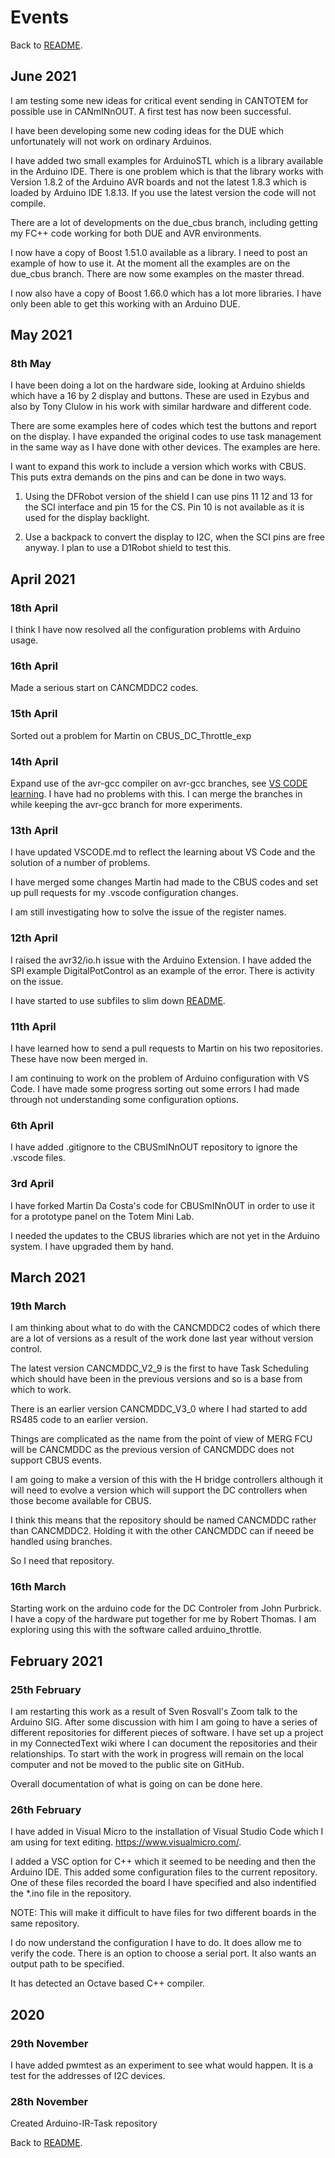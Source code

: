 # Events

Back to [README](README.md).

## June 2021

I am testing some new ideas for critical event sending in CANTOTEM for possible use in CANmINnOUT. A first test has now been successful.

I have been developing some new coding ideas for the DUE which unfortunately will not work on ordinary Arduinos.

I have added two small examples for ArduinoSTL which is a library available in the Arduino IDE. There is one problem which is that the library works with Version 1.8.2 of the Arduino AVR boards and not the latest 1.8.3 which is loaded by Arduino IDE 1.8.13. If you use the latest version the code will not compile.

There are a lot of developments on the due_cbus branch, including getting my FC++ code working for both DUE and AVR environments.

I now have a copy of Boost 1.51.0 available as a library. I need to post an example of how to use it. At the moment all the examples are on the due_cbus branch. There are now some examples on the master thread.

I now also have a copy of Boost 1.66.0 which has a lot more libraries. I have only been able to get this working with an Arduino DUE.

## May 2021

### 8th May

I have been doing a lot on the hardware side, looking at Arduino shields which have a 16 by 2 display and buttons. These are used in Ezybus and also by Tony Clulow in his work with similar hardware and different code.

There are some examples here of codes which test the buttons and report on the display. I have expanded the original codes to use task management in the same way as I have done with other devices. The examples are here.

I want to expand this work to include a version which works with CBUS. This puts extra demands on the pins and can be done in two ways.

1. Using the DFRobot version of the shield I can use pins 11 12 and 13 for the SCI interface and pin 15 for the CS. Pin 10 is not available as it is used for the display backlight.

2. Use a backpack to convert the display to I2C, when the SCI pins are free anyway. I plan to use a D1Robot shield to test this.

## April 2021

### 18th April

I think I have now resolved all the configuration problems with Arduino usage.

### 16th April

Made a serious start on CANCMDDC2 codes.

### 15th April

Sorted out a problem for Martin on CBUS_DC_Throttle_exp

### 14th April

Expand use of the avr-gcc compiler on avr-gcc branches, see [VS CODE learning](VSCODE.md). I have had no problems with this. I can merge the branches in while keeping the avr-gcc branch for more experiments.

### 13th April

I have updated VSCODE.md to reflect the learning about VS Code and the solution of a number of problems.

I have merged some changes Martin had made to the CBUS codes and set up pull requests for my .vscode configuration changes.

I am still investigating how to solve the issue of the register names.

### 12th April

 I raised the avr32/io.h issue with the Arduino Extension. I have added the SPI example DigitalPotControl as an example of the error. There is activity on the issue.

 I have started to use subfiles to slim down [README](README.md).

 ### 11th April

 I have learned how to send a pull requests to Martin on his two repositories. These have now been merged in.
 
 I am continuing to work on the problem of Arduino configuration with VS Code. I have made some progress sorting out some errors I had made through not understanding some configuration options.

 ### 6th April

 I have added .gitignore to the CBUSmINnOUT repository to ignore the .vscode files.

 ### 3rd April

 I have forked Martin Da Costa's code for CBUSmINnOUT in order to use it for a prototype panel on the Totem Mini Lab.

 I needed the updates to the CBUS libraries which are not yet in the Arduino system. I have upgraded them by hand.

## March 2021


 ### 19th March

 I am thinking about what to do with the CANCMDDC2 codes of which there are a lot of versions as a result of the work done last year without version control.
 
 The latest version CANCMDDC_V2_9 is the first to have Task Scheduling which should have been in the previous versions and so is a base from which to work.

 There is an earlier version CANCMDDC_V3_0 where I had started to add RS485 code to an earlier version.

 Things are complicated as the name from the point of view of MERG FCU will be CANCMDDC as the previous version of CANCMDDC does not support CBUS events.

 I am going to make a version of this with the H bridge controllers although it will need to evolve a version which will support the DC controllers when those become available for CBUS.

 I think this means that the repository should be named CANCMDDC rather than CANCMDDC2. Holding it with the other CANCMDDC can if neeed be handled using branches.

 So I need that repository.

 ### 16th March

 Starting work on the arduino code for the DC Controler from John Purbrick. I have a copy of the hardware put together for me by Robert Thomas. I am exploring using this with the software called arduino_throttle.

 ## February 2021

 ### 25th February
 
 I am restarting this work as a result of Sven Rosvall's Zoom talk to the Arduino SIG. After some discussion with him I am going to have a series of different repositories for different pieces of software.
 I have set up a project in my ConnectedText wiki where I can document the repositories and their relationships.
 To start with the work in progress will remain on the local computer and not be moved to the public site on GitHub.

 Overall documentation of what is going on can be done here.

 ### 26th February

 I have added in Visual Micro to the installation of Visual Studio Code which I am using for text editing. https://www.visualmicro.com/.

 I added a VSC option for C++ which it seemed to be needing and then the Arduino IDE. This added some configuration files to the current repository. One of these files recorded the board I have specified and also indentified the *.ino file in the repository.

 NOTE: This will make it difficult to have files for two different boards in the same repository.

 I do now understand the configuration I have to do. It does allow me to verify the code. There is an option to choose a serial port. It also wants an output path to be specified.

 It has detected an Octave based C++ compiler.
 
 ## 2020

 ### 29th November
 
 I have added pwmtest as an experiment to see what would happen. It is a test for the addresses of I2C devices.

 ### 28th November

Created Arduino-IR-Task repository


Back to [README](README.md).